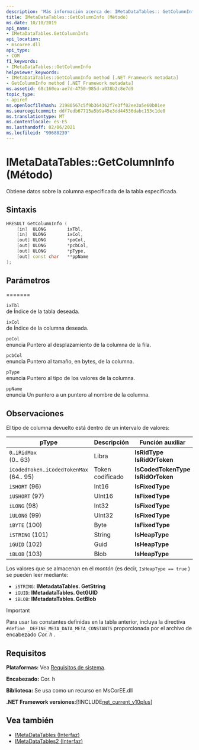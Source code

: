 ```yaml
---
description: 'Más información acerca de: IMetaDataTables:: GetColumnInfo (método)'
title: IMetaDataTables::GetColumnInfo (Método)
ms.date: 10/10/2019
api_name:
- IMetaDataTables.GetColumnInfo
api_location:
- mscoree.dll
api_type:
- COM
f1_keywords:
- IMetaDataTables::GetColumnInfo
helpviewer_keywords:
- IMetaDataTables::GetColumnInfo method [.NET Framework metadata]
- GetColumnInfo method [.NET Framework metadata]
ms.assetid: 68c160ea-ae7d-4750-985d-a038b2c8e7d9
topic_type:
- apiref
ms.openlocfilehash: 21980567c5f9b364362f7e3ff02ee3a5e60b01ee
ms.sourcegitcommit: ddf7edb67715a5b9a45e3dd44536dabc153c1de0
ms.translationtype: MT
ms.contentlocale: es-ES
ms.lasthandoff: 02/06/2021
ms.locfileid: "99688239"
---
```

# <a name="imetadatatablesgetcolumninfo-method"></a>IMetaDataTables::GetColumnInfo (Método)

Obtiene datos sobre la columna especificada de la tabla especificada.  
  
## <a name="syntax"></a>Sintaxis  
  
```cpp  
HRESULT GetColumnInfo (
    [in]  ULONG        ixTbl,  
    [in]  ULONG        ixCol,  
    [out] ULONG        *poCol,  
    [out] ULONG        *pcbCol,  
    [out] ULONG        *pType,  
    [out] const char   **ppName  
);  
```  
  
## <a name="parameters"></a>Parámetros

=======

 `ixTbl`  
 de Índice de la tabla deseada.  
  
 `ixCol`  
 de Índice de la columna deseada.  
  
 `poCol`  
 enuncia Puntero al desplazamiento de la columna de la fila.  
  
 `pcbCol`  
 enuncia Puntero al tamaño, en bytes, de la columna.  
  
 `pType`  
 enuncia Puntero al tipo de los valores de la columna.  
  
 `ppName`  
 enuncia Un puntero a un puntero al nombre de la columna.  

## <a name="remarks"></a>Observaciones

El tipo de columna devuelto está dentro de un intervalo de valores:

| pType                    | Descripción   | Función auxiliar                   |
|--------------------------|---------------|-----------------------------------|
| `0`..`iRidMax`<br>(0.. 63)   | Libra           | **IsRidType**<br>**IsRidOrToken** |
| `iCodedToken`..`iCodedTokenMax`<br>(64.. 95) | Token codificado | **IsCodedTokenType** <br>**IsRidOrToken** |
| `iSHORT` (96)            | Int16         | **IsFixedType**                   |
| `iUSHORT` (97)           | UInt16        | **IsFixedType**                   |
| `iLONG` (98)             | Int32         | **IsFixedType**                   |
| `iULONG` (99)            | UInt32        | **IsFixedType**                   |
| `iBYTE` (100)            | Byte          | **IsFixedType**                   |
| `iSTRING` (101)          | String        | **IsHeapType**                    |
| `iGUID` (102)            | Guid          | **IsHeapType**                    |
| `iBLOB` (103)            | Blob          | **IsHeapType**                    |

Los valores que se almacenan en el *montón* (es decir, `IsHeapType == true` ) se pueden leer mediante:

- `iSTRING`: **IMetadataTables. GetString**
- `iGUID`: **IMetadataTables. GetGUID**
- `iBLOB`: **IMetadataTables. GetBlob**

> [!IMPORTANT]
> Para usar las constantes definidas en la tabla anterior, incluya la directiva `#define _DEFINE_META_DATA_META_CONSTANTS` proporcionada por el archivo de encabezado *Cor. h* .

## <a name="requirements"></a>Requisitos  

 **Plataformas:** Vea [Requisitos de sistema](../../get-started/system-requirements.md).  
  
 **Encabezado:** Cor. h  
  
 **Biblioteca:** Se usa como un recurso en MsCorEE.dll  
  
 **.NET Framework versiones:**[!INCLUDE[net_current_v10plus](../../../../includes/net-current-v10plus-md.md)]  
  
## <a name="see-also"></a>Vea también

- [IMetaDataTables (Interfaz)](imetadatatables-interface.md)
- [IMetaDataTables2 (Interfaz)](imetadatatables2-interface.md)
